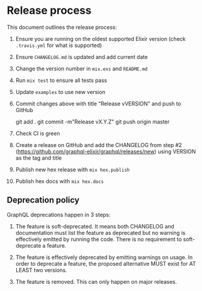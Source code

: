 # Release process

This document outlines the release process:

1. Ensure you are running on the oldest supported Elixir version (check `.travis.yml` for what is supported)

2. Ensure `CHANGELOG.md` is updated and add current date

3. Change the version number in `mix.exs` and `README.md`

4. Run `mix test` to ensure all tests pass

5. Update `examples` to use new version

6. Commit changes above with title "Release vVERSION" and push to GitHub

    git add .
    git commit -m"Release vX.Y.Z"
    git push origin master

7. Check CI is green

8. Create a release on GitHub and add the CHANGELOG from step #2 (https://github.com/graphql-elixir/graphql/releases/new) using VERSION as the tag and title

9. Publish new hex release with `mix hex.publish`

10. Publish hex docs with `mix hex.docs`

## Deprecation policy

GraphQL deprecations happen in 3 steps:

  1. The feature is soft-deprecated. It means both CHANGELOG and documentation must list the feature as deprecated but no warning is effectively emitted by running the code. There is no requirement to soft-deprecate a feature.

  2. The feature is effectively deprecated by emitting warnings on usage. In order to deprecate a feature, the proposed alternative MUST exist for AT LEAST two versions.

  3. The feature is removed. This can only happen on major releases.
